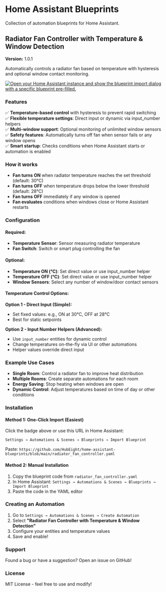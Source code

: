 # Home Assistant Blueprints

Collection of automation blueprints for Home Assistant.

## Radiator Fan Controller with Temperature & Window Detection

**Version:** 1.0.1

Automatically controls a radiator fan based on temperature with hysteresis and optional window contact monitoring.

[![Open your Home Assistant instance and show the blueprint import dialog with a specific blueprint pre-filled.](https://my.home-assistant.io/badges/blueprint_import.svg)](https://my.home-assistant.io/redirect/blueprint_import/?blueprint_url=https%3A%2F%2Fgithub.com%2FHubEight%2Fhome-assistant-blueprints%2Fblob%2Fmain%2Fradiator_fan_controller.yaml)

### Features

✅ **Temperature-based control** with hysteresis to prevent rapid switching  
✅ **Flexible temperature settings**: Direct input or dynamic via input_number helpers  
✅ **Multi-window support**: Optional monitoring of unlimited window sensors  
✅ **Safety features**: Automatically turns off fan when sensor fails or any window opens  
✅ **Smart startup**: Checks conditions when Home Assistant starts or automation is enabled

### How it works

- **Fan turns ON** when radiator temperature reaches the set threshold (default: 30°C)
- **Fan turns OFF** when temperature drops below the lower threshold (default: 28°C)
- **Fan turns OFF** immediately if any window is opened
- **Fan evaluates** conditions when windows close or Home Assistant restarts

### Configuration

#### Required:
- **Temperature Sensor**: Sensor measuring radiator temperature
- **Fan Switch**: Switch or smart plug controlling the fan

#### Optional:
- **Temperature ON (°C)**: Set direct value or use input_number helper
- **Temperature OFF (°C)**: Set direct value or use input_number helper  
- **Window Sensors**: Select any number of window/door contact sensors

#### Temperature Control Options:

**Option 1 - Direct Input (Simple):**
- Set fixed values: e.g., ON at 30°C, OFF at 28°C
- Best for static setpoints

**Option 2 - Input Number Helpers (Advanced):**
- Use `input_number` entities for dynamic control
- Change temperatures on-the-fly via UI or other automations
- Helper values override direct input

### Example Use Cases

- **Single Room**: Control a radiator fan to improve heat distribution
- **Multiple Rooms**: Create separate automations for each room
- **Energy Saving**: Stop heating when windows are open
- **Dynamic Control**: Adjust temperatures based on time of day or other conditions

### Installation

#### Method 1: One-Click Import (Easiest)
Click the badge above or use this URL in Home Assistant:
```
Settings → Automations & Scenes → Blueprints → Import Blueprint
```
Paste: `https://github.com/HubEight/home-assistant-blueprints/blob/main/radiator_fan_controller.yaml`

#### Method 2: Manual Installation
1. Copy the blueprint code from `radiator_fan_controller.yaml`
2. In Home Assistant: `Settings → Automations & Scenes → Blueprints → Import Blueprint`
3. Paste the code in the YAML editor

### Creating an Automation

1. Go to `Settings → Automations & Scenes → Create Automation`
2. Select **"Radiator Fan Controller with Temperature & Window Detection"**
3. Configure your entities and temperature values
4. Save and enable!

### Support

Found a bug or have a suggestion? Open an issue on GitHub!

### License

MIT License - feel free to use and modify!
